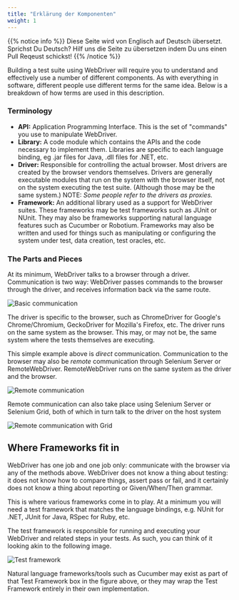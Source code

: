 ```yaml
---
title: "Erklärung der Komponenten"
weight: 1
---
```


{{% notice info %}}
<i class="fas fa-language"></i> Diese Seite wird von Englisch 
auf Deutsch übersetzt. Sprichst Du Deutsch? Hilf uns die Seite 
zu übersetzen indem Du uns einen Pull Reqeust schickst!
 {{% /notice %}}

Building a test suite using WebDriver will require you to understand and 
effectively use a number of different components. As with everything in 
software, different people use different terms for the same idea. Below is
a breakdown of how terms are used in this description.

### Terminology

* **API:** Application Programming Interface. This is the set of "commands" 
you use to manipulate WebDriver.
* **Library:** A code module which contains the APIs and the code necessary
to implement them. Libraries are specific to each language binding, eg .jar 
files for Java, .dll files for .NET, etc.
* **Driver:** Responsible for controlling the actual browser. Most drivers 
are created by the browser vendors themselves. Drivers are generally 
executable modules that run on the system with the browser itself,
not on the system executing the test suite. (Although those may be the 
same system.) NOTE: _Some people refer to the drivers as proxies._
* **Framework:** An additional library used as a support for WebDriver 
suites. These frameworks may be test frameworks such as JUnit or NUnit. 
They may also be frameworks supporting natural language features such 
as Cucumber or Robotium. Frameworks may also be written and used for 
things such as manipulating or configuring the system under test, data 
creation, test oracles, etc.


### The Parts and Pieces
At its minimum, WebDriver talks to a browser through a driver. Communication
is two way: WebDriver passes commands to the browser through the driver, and 
receives information back via the same route.

![Basic communication](/images/basic_comms.png?width=400px)

The driver is specific to the browser, such as ChromeDriver for Google's 
Chrome/Chromium, GeckoDriver for Mozilla's Firefox, etc. The driver runs on 
the same system as the browser. This may, or may not be, the same system where 
the tests themselves are executing.

This simple example above is _direct_ communication. Communication to the 
browser may also be _remote_ communication through Selenium Server or 
RemoteWebDriver. RemoteWebDriver runs on the same system as the driver 
and the browser.

![Remote communication](/images/remote_comms.png?width=400px)

Remote communication can also take place using Selenium Server or Selenium 
Grid, both of which in turn talk to the driver on the host system

![Remote communication with Grid](/images/remote_comms_server.png?width=400px)

## Where Frameworks fit in

WebDriver has one job and one job only: communicate with the browser via any
of the methods above. WebDriver does not know a thing about testing: it does not
know how to compare things, assert pass or fail, and it certainly does not know
a thing about reporting or Given/When/Then grammar.

This is where various frameworks come in to play. At a minimum you will need a 
test framework that matches the language bindings, e.g. NUnit for .NET, JUnit 
for Java, RSpec for Ruby, etc.

The test framework is responsible for running and executing your WebDriver 
and related steps in your tests. As such, you can think of it looking akin 
to the following image.

![Test framework](/images/test_framework.png?width=400px)

Natural language frameworks/tools such as Cucumber may exist as part of that 
Test Framework box in the figure above, or they may wrap the Test Framework 
entirely in their own implementation.
